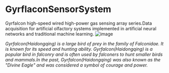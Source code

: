 # GyrflaconSensorSystem


Gyrfalcon high-speed wired high-power gas sensing array series.Data acquisition for artificial olfactory systems implemented in artificial neural networks and traditional machine learning.
![image](https://github.com/ToreyGu/GyrflaconSensorSystem/assets/77352146/91f9a599-c078-48df-bc9c-11b874f994c0)

*Gyrfalcon(Haidongqing) is a large bird of prey in the family of Falconidae. It is known for its speed and hunting ability. Gyrfalcon(Haidongqing) is a popular bird in falconry and is often used by falconers to hunt smaller birds and mammals.In the past, Gyrfalcon(Haidongqing) was also known as the "Divine Eagle" and was considered a symbol of courage and power.*
